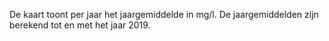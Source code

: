 De kaart toont per jaar het jaargemiddelde in mg/l. De jaargemiddelden zijn berekend tot en met het jaar 2019.

